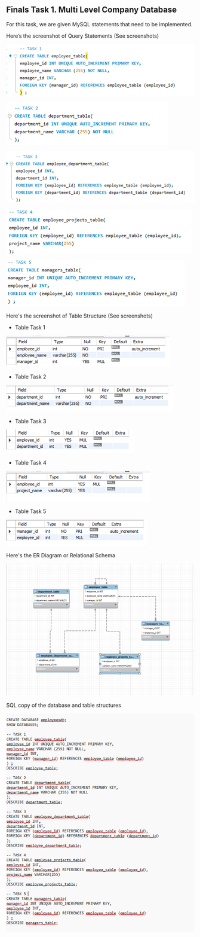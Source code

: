 ## Finals Task 1. Multi Level Company Database
For this task, we are given MySQL statements that need to be implemented.

Here’s the screenshot of Query Statements (See screenshots)

![Sample Output](images/t1.png)

![Sample Output](images/T2.png)

![Sample Output](images/T3.png)

![Sample Output](images/T4.png)

![Sample Output](images/T5.png)

Here's the screenshot of Table Structure (See screenshots)

- Table Task 1
  
![Sample Output](images/TAB1.png)

- Table Task 2
  
![Sample Output](images/TAB2.png)

- Table Task 3
  
![Sample Output](images/TAB3.png)

- Table Task 4
  
![Sample Output](images/TAB4.png)

- Table Task 5
  
![Sample Output](images/TAB5.png)

Here's the ER Diagram or Relational Schema

![Sample Output](images/EER.png)

SQL copy of the database and table structures

![Sample Output](images/CODE.png)
